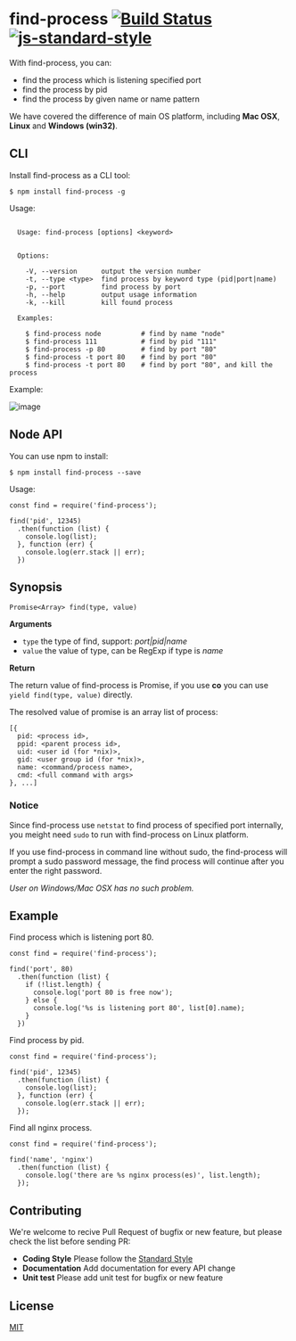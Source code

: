 # find-process [![Build Status](https://travis-ci.org/yibn2008/find-process.svg?branch=master)](https://travis-ci.org/yibn2008/find-process) [![js-standard-style](https://img.shields.io/badge/code%20style-standard-brightgreen.svg)](http://standardjs.com/)

With find-process, you can:

- find the process which is listening specified port
- find the process by pid
- find the process by given name or name pattern

We have covered the difference of main OS platform, including **Mac OSX**, **Linux** and **Windows (win32)**.

## CLI

Install find-process as a CLI tool:

```
$ npm install find-process -g
```

Usage:

```

  Usage: find-process [options] <keyword>


  Options:

    -V, --version      output the version number
    -t, --type <type>  find process by keyword type (pid|port|name)
    -p, --port         find process by port
    -h, --help         output usage information
    -k, --kill         kill found process

  Examples:

    $ find-process node          # find by name "node"
    $ find-process 111           # find by pid "111"
    $ find-process -p 80         # find by port "80"
    $ find-process -t port 80    # find by port "80"
    $ find-process -t port 80    # find by port "80", and kill the process

```

Example:

![image](https://user-images.githubusercontent.com/4136679/28216013-933f9bf8-68e2-11e7-8ea0-04723eda3dbf.png)

## Node API

You can use npm to install:

```
$ npm install find-process --save
```

Usage:

```
const find = require('find-process');

find('pid', 12345)
  .then(function (list) {
    console.log(list);
  }, function (err) {
    console.log(err.stack || err);
  })
```

## Synopsis

```
Promise<Array> find(type, value)
```

**Arguments**

- `type` the type of find, support: *port|pid|name*
- `value` the value of type, can be RegExp if type is *name*

**Return**

The return value of find-process is Promise, if you use **co** you can use `yield find(type, value)` directly.

The resolved value of promise is an array list of process:

```
[{
  pid: <process id>,
  ppid: <parent process id>,
  uid: <user id (for *nix)>,
  gid: <user group id (for *nix)>,
  name: <command/process name>,
  cmd: <full command with args>
}, ...]
```

### Notice

Since find-process use `netstat` to find process of specified port internally, you meight need `sudo` to run with find-process on Linux platform.

If you use find-process in command line without sudo, the find-process will prompt a sudo password message, the find process will continue after you enter the right password.

*User on Windows/Mac OSX has no such problem.*

## Example

Find process which is listening port 80.

```
const find = require('find-process');

find('port', 80)
  .then(function (list) {
    if (!list.length) {
      console.log('port 80 is free now');
    } else {
      console.log('%s is listening port 80', list[0].name);
    }
  })
```

Find process by pid.

```
const find = require('find-process');

find('pid', 12345)
  .then(function (list) {
    console.log(list);
  }, function (err) {
    console.log(err.stack || err);
  });
```

Find all nginx process.

```
const find = require('find-process');

find('name', 'nginx')
  .then(function (list) {
    console.log('there are %s nginx process(es)', list.length);
  });
```

## Contributing

We're welcome to recive Pull Request of bugfix or new feature, but please check the list before sending PR:

- **Coding Style** Please follow the [Standard Style](https://github.com/feross/standard)
- **Documentation** Add documentation for every API change
- **Unit test** Please add unit test for bugfix or new feature

## License

[MIT](LICENSE)

